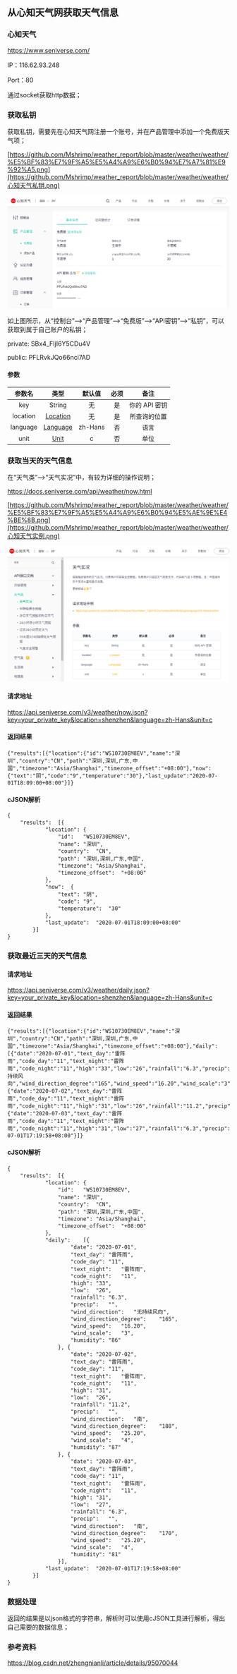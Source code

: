 ## 从心知天气网获取天气信息



### 心知天气

https://www.seniverse.com/

IP：116.62.93.248

Port：80

通过socket获取http数据；



### 获取私钥



获取私钥，需要先在心知天气网注册一个账号，并在产品管理中添加一个免费版天气项；

[https://github.com/Mshrimp/weather_report/blob/master/weather/weather/%E5%BF%83%E7%9F%A5%E5%A4%A9%E6%B0%94%E7%A7%81%E9%92%A5.png](https://github.com/Mshrimp/weather_report/blob/master/weather/weather/心知天气私钥.png)



![心知天气私钥](weather/心知天气私钥.png)



如上图所示，从“控制台”-->“产品管理”-->“免费版”-->“API密钥”-->“私钥”，可以获取到属于自己账户的私钥；



private:
SBx4_FIjI6Y5CDu4V

public:
PFLRvkJQo66nci7AD





#### 参数

|  参数名  |                             类型                             | 默认值  | 必须 |     备注      |
| :------: | :----------------------------------------------------------: | :-----: | :--: | :-----------: |
|   key    |                            String                            |   无    |  是  | 你的 API 密钥 |
| location | [Location](https://docs.seniverse.com/api/start/common.html#地点-location) |   无    |  是  | 所查询的位置  |
| language | [Language](https://docs.seniverse.com/api/start/common.html#语言-language) | zh-Hans |  否  |     语言      |
|   unit   | [Unit](https://docs.seniverse.com/api/start/common.html#单位-unit) |    c    |  否  |     单位      |



### 获取当天的天气信息



在“天气类”-->“天气实况”中，有较为详细的操作说明；

https://docs.seniverse.com/api/weather/now.html

[https://github.com/Mshrimp/weather_report/blob/master/weather/weather/%E5%BF%83%E7%9F%A5%E5%A4%A9%E6%B0%94%E5%AE%9E%E4%BE%8B.png](https://github.com/Mshrimp/weather_report/blob/master/weather/weather/心知天气实例.png)

![心知天气实例](weather/心知天气实例.png)



#### 请求地址

https://api.seniverse.com/v3/weather/now.json?key=your_private_key&location=shenzhen&language=zh-Hans&unit=c



#### 返回结果



```
{"results":[{"location":{"id":"WS10730EM8EV","name":"深圳","country":"CN","path":"深圳,深圳,广东,中国","timezone":"Asia/Shanghai","timezone_offset":"+08:00"},"now":{"text":"阴","code":"9","temperature":"30"},"last_update":"2020-07-01T18:09:00+08:00"}]}
```



#### cJSON解析



```
{
    "results":  [{  
            "location": {
                "id":   "WS10730EM8EV",
                "name": "深圳",
                "country":  "CN",
                "path": "深圳,深圳,广东,中国",
                "timezone": "Asia/Shanghai",
                "timezone_offset":  "+08:00"
            },
            "now":  {
                "text": "阴",
                "code": "9",
                "temperature":  "30"
            },
            "last_update":  "2020-07-01T18:09:00+08:00"
        }]
}
```



### 获取最近三天的天气信息



#### 请求地址

https://api.seniverse.com/v3/weather/daily.json?key=your_private_key&location=shenzhen&language=zh-Hans&unit=c



#### 返回结果

```
{"results":[{"location":{"id":"WS10730EM8EV","name":"深圳","country":"CN","path":"深圳,深圳,广东,中国","timezone":"Asia/Shanghai","timezone_offset":"+08:00"},"daily":[{"date":"2020-07-01","text_day":"雷阵雨","code_day":"11","text_night":"雷阵雨","code_night":"11","high":"33","low":"26","rainfall":"6.3","precip":"","wind_direction":"无持续风向","wind_direction_degree":"165","wind_speed":"16.20","wind_scale":"3","humidity":"86"},{"date":"2020-07-02","text_day":"雷阵雨","code_day":"11","text_night":"雷阵雨","code_night":"11","high":"31","low":"26","rainfall":"11.2","precip":"","wind_direction":"南","wind_direction_degree":"188","wind_speed":"25.20","wind_scale":"4","humidity":"87"},{"date":"2020-07-03","text_day":"雷阵雨","code_day":"11","text_night":"雷阵雨","code_night":"11","high":"31","low":"27","rainfall":"6.3","precip":"","wind_direction":"南","wind_direction_degree":"170","wind_speed":"25.20","wind_scale":"4","humidity":"81"}],"last_update":"2020-07-01T17:19:58+08:00"}]}
```



#### cJSON解析

```
{
    "results":  [{
            "location": {
                "id":   "WS10730EM8EV",
                "name": "深圳",
                "country":  "CN",
                "path": "深圳,深圳,广东,中国",
                "timezone": "Asia/Shanghai",
                "timezone_offset":  "+08:00"
            },
            "daily":    [{
                    "date": "2020-07-01",
                    "text_day": "雷阵雨",
                    "code_day": "11",
                    "text_night":   "雷阵雨",
                    "code_night":   "11",
                    "high": "33",
                    "low":  "26",
                    "rainfall": "6.3",
                    "precip":   "",
                    "wind_direction":   "无持续风向",
                    "wind_direction_degree":    "165",
                    "wind_speed":   "16.20",
                    "wind_scale":   "3",
                    "humidity": "86"
                }, {
                    "date": "2020-07-02",
                    "text_day": "雷阵雨",
                    "code_day": "11",
                    "text_night":   "雷阵雨",
                    "code_night":   "11",
                    "high": "31",
                    "low":  "26",
                    "rainfall": "11.2",
                    "precip":   "",
                    "wind_direction":   "南",
                    "wind_direction_degree":    "188",
                    "wind_speed":   "25.20",
                    "wind_scale":   "4",
                    "humidity": "87"
                }, {
                    "date": "2020-07-03",
                    "text_day": "雷阵雨",
                    "code_day": "11",
                    "text_night":   "雷阵雨",
                    "code_night":   "11",
                    "high": "31",
                    "low":  "27",
                    "rainfall": "6.3",
                    "precip":   "",
                    "wind_direction":   "南",
                    "wind_direction_degree":    "170",
                    "wind_speed":   "25.20",
                    "wind_scale":   "4",
                    "humidity": "81"
                }],
            "last_update":  "2020-07-01T17:19:58+08:00"
        }]
}
```



### 数据处理



返回的结果是以json格式的字符串，解析时可以使用cJSON工具进行解析，得出自己需要的数据信息；





### 参考资料

https://blog.csdn.net/zhengnianli/article/details/95070044



















